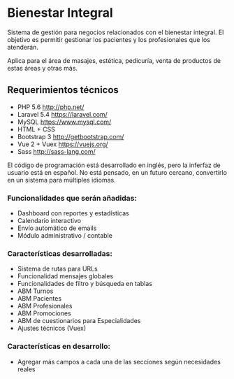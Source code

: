 <h1>Bienestar Integral</h1>
<p>Sistema de gestión para negocios relacionados con el bienestar integral. El objetivo es permitir gestionar los pacientes y los profesionales que los atenderán.</p> 
<p>Aplica para el área de masajes, estética, pedicuría, venta de productos de estas áreas y otras más.</p>
<h2>Requerimientos técnicos</h2>
<ul>
	<li>PHP 5.6 <a href="http://php.net/">http://php.net/</a></li>
	<li>Laravel 5.4 <a href="https://laravel.com/">https://laravel.com/</a></li>
	<li>MySQL <a href="https://www.mysql.com/">https://www.mysql.com/</a></li>
	<li>HTML + CSS</li>
	<li>Bootstrap 3 <a href="http://getbootstrap.com/">http://getbootstrap.com/</a></li>
	<li>Vue 2 + Vuex <a href="https://vuejs.org/">https://vuejs.org/</a></li>
	<li>Sass <a href="http://sass-lang.com/">http://sass-lang.com/</a></li>
</ul>
<p>El código de programación está desarrollado en inglés, pero la inferfaz de usuario está en español. No está pensado, en un futuro cercano, convertirlo en un sistema para múltiples idiomas.</p>
<h3>Funcionalidades que serán añadidas:</h3>
<ul>
	<li>Dashboard con reportes y estadísticas</li>
	<li>Calendario interactivo</li>
	<li>Envío automático de emails</li>
	<li>Módulo administrativo / contable</li>
</ul>
<h3>Características desarrolladas:</h3>
<ul>
	<li>Sistema de rutas para URLs</li>
	<li>Funcionalidad mensajes globales</li>
	<li>Funcionalidades de filtro y búsqueda en tablas</li>
	<li>ABM Turnos</li>
	<li>ABM Pacientes</li>
	<li>ABM Profesionales</li>
	<li>ABM Promociones</li>
	<li>ABM de cuestionarios para Especialidades</li>
	<li>Ajustes técnicos (Vuex)</li>
</ul>
<h3>Características en desarrollo:</h3>
<ul>
	<li>Agregar más campos a cada una de las secciones según necesidades reales</li>
</ul>